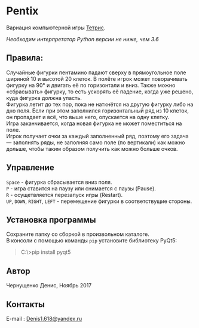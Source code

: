 # Pentix
Вариация компьютерной игры [Тетрис](https://ru.wikipedia.org/wiki/%D0%A2%D0%B5%D1%82%D1%80%D0%B8%D1%81).

*Необходим интерпретатор Python версии не ниже, чем 3.6*
## Правила:
Случайные фигурки пентамино падают сверху в прямоугольное поле шириной 10 и высотой 20 клеток.
В полёте игрок может поворачивать фигурку на 90° и двигать её по горизонтали и вниз.
Также можно «сбрасывать» фигурку, то есть ускорять её падение, когда уже решено, куда фигурка должна упасть.<br />
Фигурка летит до тех пор, пока не наткнётся на другую фигурку либо на дно поля.
Если при этом заполнился горизонтальный ряд из 10 клеток, он пропадает и всё, что выше него, опускается на одну клетку.<br />
Игра заканчивается, когда новая фигурка не может поместиться на поле.<br />
Игрок получает очки за каждый заполненный ряд, поэтому его задача — заполнять ряды, не заполняя само поле (по вертикали) как можно дольше, чтобы таким образом получить как можно больше очков.
## Управление
`Space` - фигурка сбрасывается вниз поля.<br />
`P` - игра ставится на паузу или снимается с паузы (Pause).<br />
`R` - осущетвляется перезапуск игры (Restart).<br />
`UP`, `DOWN`, `RIGHT`, `LEFT` - перемещение фигурки в соответствущие стороны.
## Установка программы
Сохраните папку со сборкой в произвольном каталоге.<br />
В консоли с помощью команды `pip` установите библиотеку PyQt5:
> C:\\>pip install pyqt5

## Автор
Чернущенко Денис, Ноябрь 2017
## Контакты
E-mail   : Denis1.618@yandex.ru